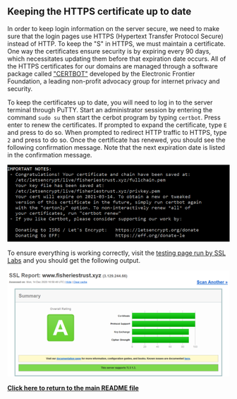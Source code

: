 ## Keeping the HTTPS certificate up to date

In order to keep login information on the server secure, we need to make sure that the login pages use HTTPS (Hypertext Transfer Protocol Secure) instead of HTTP. To keep the "S" in HTTPS, we must maintain a certificate. One way the certificates ensure security is by expiring every 90 days, which necessitates updating them before that expiration date occurs. All of the HTTPS certificates for our domains are managed through a software package called ["CERTBOT"](https://certbot.eff.org/) developed by the Electronic Frontier Foundation, a leading non-profit advocacy group for internet privacy and security.  

To keep the certificates up to date, you will need to log in to the server terminal through PuTTY. Start an administrator session by entering the command `sudo su` then start the cerbot program by typing `certbot`. Press enter to renew the certificates. If prompted to expand the certificate, type `E` and press <Enter> to do so. When prompted to redirect HTTP traffic to HTTPS, type `2` and press <Enter> to do so. Once the certificate has renewed, you should see the following confirmation message. Note that the next expiration date is listed in the confirmation message. 
  
![certbot_screenshot.png](/SupportingFiles/CERTBOT-confirmation.PNG)

To ensure everything is working correctly, visit the [testing page run by SSL Labs](https://www.ssllabs.com/ssltest/analyze.html?d=www.fisheriestrust.xyz) and you should get the following output.

![SSL_Labs_screenshot.png](/SupportingFiles/SSL.PNG)

[**Click here to return to the main README file**](/README.md)
